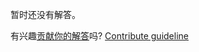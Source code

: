 
暂时还没有解答。

有兴趣[贡献你的解答](https://github.com/BFEdev/BFE.dev-solutions/blob/main/question/what-is-dns-how-does-it-work_zh.md)吗? [Contribute guideline](https://github.com/BFEdev/BFE.dev-solutions#how-to-contribute)
